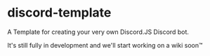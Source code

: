 # discord-template
A Template for creating your very own Discord.JS Discord bot.

It's still fully in development and we'll start working on a wiki soon:tm:
